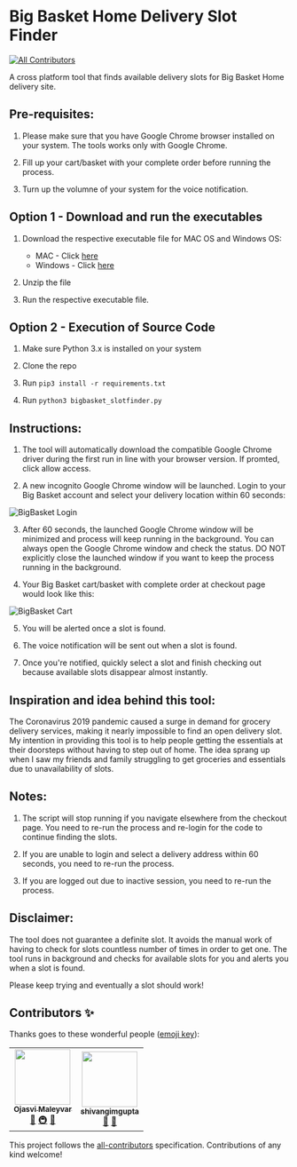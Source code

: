 # Big Basket Home Delivery Slot Finder
<!-- ALL-CONTRIBUTORS-BADGE:START - Do not remove or modify this section -->
[![All Contributors](https://img.shields.io/badge/all_contributors-2-orange.svg?style=flat-square)](#contributors-)
<!-- ALL-CONTRIBUTORS-BADGE:END -->
A cross platform tool that finds available delivery slots for Big Basket Home delivery site.

## Pre-requisites: 

1. Please make sure that you have Google Chrome browser installed on your system. The tools works only with Google Chrome.

2. Fill up your cart/basket with your complete order before running the process.

3. Turn up the volumne of your system for the voice notification.



## Option 1 - Download and run the executables

1. Download the respective executable file for MAC OS and Windows OS:
	* MAC - Click [here](https://github.com/vivekgautam104/bigbasket-slot-finder/releases/download/v1.0/bigbasket_slotfinder_macOS.zip)
	* Windows - Click [here](https://github.com/vivekgautam104/bigbasket-slot-finder/releases/download/v1.0/bigbasket_slotfinder_windows.zip)

2. Unzip the file

3. Run the respective executable file.

## Option 2 - Execution of Source Code 

1. Make sure Python 3.x is installed on your system

2. Clone the repo

3. Run `pip3 install -r requirements.txt`

4. Run `python3 bigbasket_slotfinder.py`

## Instructions:

1. The tool will automatically download the compatible Google Chrome driver during the first run in line with your browser version. If promted, click allow access.

2. A new incognito Google Chrome window will be launched. Login to your Big Basket account and select your delivery location within 60 seconds:

![BigBasket Login](https://raw.githubusercontent.com/vivekgautam104/bigbasket-slot-finder/master/SlotFinder/images/login.png)

3. After 60 seconds, the launched Google Chrome window will be minimized and process will keep running in the background. You can always open the Google Chrome window and check the status. DO NOT explicitly close the launched window if you want to keep the process running in the background. 

4. Your Big Basket cart/basket with complete order at checkout page would look like this:

![BigBasket Cart](https://raw.githubusercontent.com/vivekgautam104/bigbasket-slot-finder/master/SlotFinder/images/mybasket.png)

5. You will be alerted once a slot is found. 

6. The voice notification will be sent out when a slot is found.

7. Once you're notified, quickly select a slot and finish checking out because available slots disappear almost instantly.


## Inspiration and idea behind this tool:

The Coronavirus 2019 pandemic caused a surge in demand for grocery delivery services, making it nearly impossible to find an open delivery slot. My intention in providing this tool is to help people getting the essentials at their doorsteps without having to step out of home. The idea sprang up when I saw my friends and family struggling to get groceries and essentials due to unavailability of slots.

## Notes:
1. The script will stop running if you navigate elsewhere from the checkout page. You need to re-run the process and re-login for the code to continue finding the slots.

2. If you are unable to login and select a delivery address within 60 seconds, you need to re-run the process.

3. If you are logged out due to inactive session, you need to re-run the process.


## Disclaimer:
The tool does not guarantee a definite slot. It avoids the manual work of having to check for slots countless number of times in order to get one. The tool runs in background and checks for available slots for you and alerts you when a slot is found.

Please keep trying and eventually a slot should work! 

## Contributors ✨

Thanks goes to these wonderful people ([emoji key](https://allcontributors.org/docs/en/emoji-key)):

<!-- ALL-CONTRIBUTORS-LIST:START - Do not remove or modify this section -->
<!-- prettier-ignore-start -->
<!-- markdownlint-disable -->
<table>
  <tr>
    <td align="center"><a href="https://github.com/ojasvi92"><img src="https://avatars3.githubusercontent.com/u/4646567?v=4" width="100px;" alt=""/><br /><sub><b>Ojasvi Maleyvar</b></sub></a><br /><a href="#design-ojasvi92" title="Design">🎨</a> <a href="#infra-ojasvi92" title="Infrastructure (Hosting, Build-Tools, etc)">🚇</a> <a href="#maintenance-ojasvi92" title="Maintenance">🚧</a></td>
    <td align="center"><a href="https://github.com/shivangimgupta"><img src="https://avatars3.githubusercontent.com/u/32472018?v=4" width="100px;" alt=""/><br /><sub><b>shivangimgupta</b></sub></a><br /><a href="#userTesting-shivangimgupta" title="User Testing">📓</a> <a href="https://github.com/vivekgautam104/bigbasket-slot-finder/commits?author=shivangimgupta" title="Documentation">📖</a></td>
  </tr>
</table>

<!-- markdownlint-enable -->
<!-- prettier-ignore-end -->
<!-- ALL-CONTRIBUTORS-LIST:END -->

This project follows the [all-contributors](https://github.com/all-contributors/all-contributors) specification. Contributions of any kind welcome!